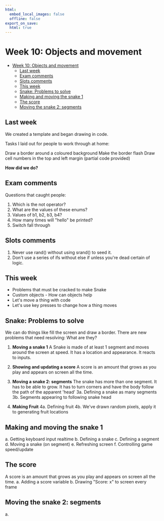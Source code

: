 ```yaml
---
html:
  embed_local_images: false
  offline: false
export_on_save:
  html: true
---
```

# Week 10: Objects and movement
<!-- 
## Approach

Last trimester this was about 
-->

<!-- @import "[TOC]" {cmd="toc" depthFrom=2 depthTo=3 orderedList=true} -->

<!-- code_chunk_output -->

- [Week 10: Objects and movement](#week-10-objects-and-movement)
  - [Last week](#last-week)
  - [Exam comments](#exam-comments)
  - [Slots comments](#slots-comments)
  - [This week](#this-week)
  - [Snake: Problems to solve](#snake-problems-to-solve)
  - [Making and moving the snake 1](#making-and-moving-the-snake-1)
  - [The score](#the-score)
  - [Moving the snake 2: segments](#moving-the-snake-2-segments)

<!-- /code_chunk_output -->


## Last week
We created a template and began drawing in code.

Tasks I laid out for people to work through at home:

Draw a border around a coloured background
Make the border flash
Draw cell numbers in the top and left margin (partial code provided)

**How did we do?**

## Exam comments

Questions that caught people:
1. Which is the not operator?
2. What are the values of these enums?
3. Values of b1, b2, b3, b4?
4. How many times will "hello" be printed?
5. Switch fall through

## Slots comments

1. Never use rand() without using srand() to seed it.
2. Don't use a series of ifs without else if unless you're dead certain of logic.

## This week

- Problems that must be cracked to make Snake
- Custom objects - How can objects help
- Let's move a thing with code
- Let's use key presses to change how a thing moves

## Snake: Problems to solve

We can do things like fill the screen and draw a border. There are new problems that need resolving: What are they?

1. **Moving a snake 1**
A Snake is made of at least 1 segment and moves around the screen at speed. It has a location and appearance. It reacts to inputs.

2. **Showing and updating a score**
A score is an amount that grows as you play and appears on screen all the time.  

3. **Moving a snake 2: segments**
The snake has more than one segment. It has to be able to grow. It has to turn corners and have the body follow the path of the apparent 'head'
  3a. Defining a snake as many segments
  3b. Segments appearing to following snake head

4. **Making Fruit**
   4a. Defining fruit 
   4b. We've drawn random pixels, apply it to generating fruit locations 

## Making and moving the snake 1

  a. Getting keyboard input realtime
  b. Defining a snake
  c. Defining a segment
  d. Moving a snake (on segment)
  e. Refreshing screen
  f. Controlling game speed/update

## The score
A score is an amount that grows as you play and appears on screen all the time.
  a. Adding a score variable
  b. Drawing "Score: x" to screen every frame

## Moving the snake 2: segments

  a. 